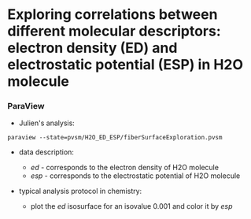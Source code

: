# Exploring correlations between different molecular descriptors: electron density (ED) and electrostatic potential (ESP) in H2O molecule


### ParaView

* Julien's analysis:

```
paraview --state=pvsm/H2O_ED_ESP/fiberSurfaceExploration.pvsm
```

  * data description:
    * *ed* - corresponds to the electron density of H2O molecule
    * *esp* - corresponds to the electrostatic potential of H2O molecule

  * typical analysis protocol in chemistry:
    * plot the *ed* isosurface for an isovalue 0.001 and color it by *esp*






